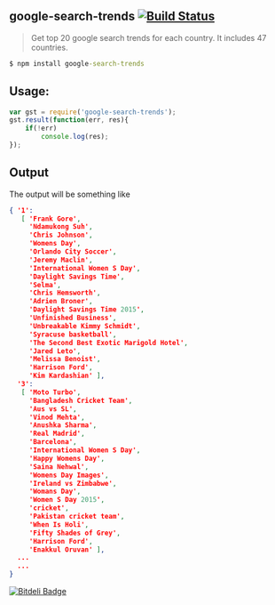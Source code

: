 ## google-search-trends [![Build Status](https://travis-ci.org/samarpanda/google-search-trends.svg?branch=master)](https://travis-ci.org/samarpanda/google-search-trends)

> Get top 20 google search trends for each country. It includes 47 countries.

```cmd
$ npm install google-search-trends
```

## Usage:

```js
var gst = require('google-search-trends');
gst.result(function(err, res){
	if(!err)
		console.log(res);
});
```

## Output

The output will be something like

```json
{ '1':
   [ 'Frank Gore',
     'Ndamukong Suh',
     'Chris Johnson',
     'Womens Day',
     'Orlando City Soccer',
     'Jeremy Maclin',
     'International Women S Day',
     'Daylight Savings Time',
     'Selma',
     'Chris Hemsworth',
     'Adrien Broner',
     'Daylight Savings Time 2015',
     'Unfinished Business',
     'Unbreakable Kimmy Schmidt',
     'Syracuse basketball',
     'The Second Best Exotic Marigold Hotel',
     'Jared Leto',
     'Melissa Benoist',
     'Harrison Ford',
     'Kim Kardashian' ],
  '3':
   [ 'Moto Turbo',
     'Bangladesh Cricket Team',
     'Aus vs SL',
     'Vinod Mehta',
     'Anushka Sharma',
     'Real Madrid',
     'Barcelona',
     'International Women S Day',
     'Happy Womens Day',
     'Saina Nehwal',
     'Womens Day Images',
     'Ireland vs Zimbabwe',
     'Womans Day',
     'Women S Day 2015',
     'cricket',
     'Pakistan cricket team',
     'When Is Holi',
     'Fifty Shades of Grey',
     'Harrison Ford',
     'Enakkul Oruvan' ],
  ...
  ...
}
```

[![Bitdeli Badge](https://d2weczhvl823v0.cloudfront.net/samarpanda/google-search-trends/trend.png)](https://bitdeli.com/free "Bitdeli Badge")

